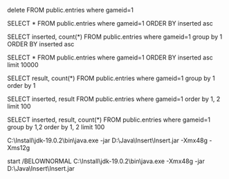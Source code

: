 

delete FROM public.entries where gameid=1

SELECT *  FROM public.entries where gameid=1
ORDER BY inserted asc

SELECT inserted, count(*) FROM public.entries where gameid=1
group by 1 ORDER BY inserted asc

SELECT * FROM public.entries where gameid=1
ORDER BY inserted asc limit 10000

SELECT result, count(*) FROM public.entries where gameid=1
group by 1 order by 1

SELECT inserted, result FROM public.entries where gameid=1
order by 1, 2
limit 100

SELECT inserted, result, count(*) FROM public.entries where gameid=1
group by 1,2
order by 1, 2
limit 100

C:\Install\jdk-19.0.2\bin\java.exe -jar D:\Java\Insert\Insert.jar -Xmx48g -Xms12g

start /BELOWNORMAL C:\Install\jdk-19.0.2\bin\java.exe -Xmx48g -jar D:\Java\Insert\Insert.jar
